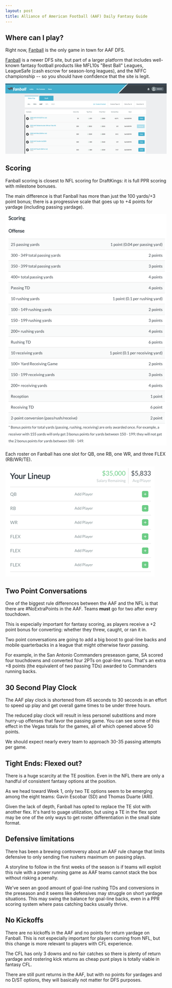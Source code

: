 ```yaml
---
layout: post
title: Alliance of American Football (AAF) Daily Fantasy Guide
---
```


## Where can I play?

Right now, [Fanball](https://www.fanball.com/lobby/salary-cap?sport=AAF) is the only game in town for AAF DFS.

[Fanball](https://www.fanball.com/lobby/salary-cap?sport=AAF) is a newer DFS site, but part of a larger platform that includes well-known fantasy football products like MFL10s "Best Ball" Leagues, LeagueSafe (cash escrow for season-long leagues), and the NFFC championship -- so you should have confidence that the site is legit.

![Fanball AAF Lobby](/images/fanball-lobby.png)

## Scoring

Fanball scoring is closest to NFL scoring for DraftKings: it is full PPR scoring with milestone bonuses.

The main difference is that Fanball has more than just the 100 yards/+3 point bonus; there is a progressive scale that goes up to +4 points for yardage (including passing yardage).

![Fanball Scoring](/images/fanball-scoring.png)

Each roster on Fanball has one slot for QB, one RB, one WR, and three FLEX (RB/WR/TE).

![Fanball Lineup](/images/fanball-lineup.png)

## Two Point Conversations

One of the biggest rule differences between the AAF and the NFL is that there are #NoExtraPoints in the AAF. Teams **must** go for two after every touchdown.

This is especially important for fantasy scoring, as players receive a +2 point bonus for converting: whether they threw, caught, or ran it in.

Two point conversations are going to add a big boost to goal-line backs and mobile quarterbacks in a league that might otherwise favor passing.

For example, in the San Antonio Commanders preseason game, SA scored four touchdowns and converted four 2PTs on goal-line runs. That's an extra +8 points (the equivalent of two passing TDs) awarded to Commanders running backs.

## 30 Second Play Clock

The AAF play clock is shortened from 45 seconds to 30 seconds in an effort to speed up play and get overall game times to be under three hours.

The reduced play clock will result in less personel substitions and more hurry-up offenses that favor the passing game. You can see some of this effect in the Vegas totals for the games, all of which opened above 50 points.

We should expect nearly every team to approach 30-35 passing attempts per game.

## Tight Ends: Flexed out?

There is a huge scarcity at the TE position. Even in the NFL there are only a handful of consistent fantasy options at the position.

As we head toward Week 1, only two TE options seem to be emerging among the eight teams: Gavin Escobar (SD) and Thomas Duarte (ARI).

Given the lack of depth, Fanball has opted to replace the TE slot with another flex. It's hard to guage utilization, but using a TE in the flex spot may be one of the only ways to get roster differentiation in the small slate format.

## Defensive limitations

There has been a brewing controversy about an AAF rule change that limits defensive to only sending five rushers maximum on passing plays.

A storyline to follow in the first weeks of the season is if teams will exploit this rule with a power running game as AAF teams cannot stack the box without risking a penalty.

We've seen an good amount of goal-line rushing TDs and conversions in the preseason and it seems like defensives may struggle on short yardage situations. This may swing the balance for goal-line backs, even in a PPR scoring system where pass catching backs usually thrive.

## No Kickoffs

There are no kickoffs in the AAF and no points for return yardage on Fanball. This is not especially important for players coming from NFL, but this change is more relevant to players with CFL experience.

The CFL has only 3 downs and no fair catches so there is plenty of return yardage and rostering kick returns as cheap punt plays is totally viable in fantasy CFL.

There are still punt returns in the AAF, but with no points for yardages and no D/ST options, they will basically not matter for DFS purposes.
